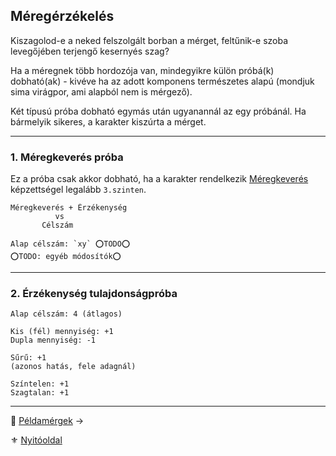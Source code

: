 ## Méregérzékelés

Kiszagolod-e a neked felszolgált borban a mérget, feltűnik-e szoba levegőjében terjengő kesernyés szag?

Ha a méregnek több hordozója van, mindegyikre külön próbá(k) dobható(ak) - kivéve ha az adott komponens természetes alapú (mondjuk sima virágpor, ami alapból nem is mérgező).

Két típusú próba dobható egymás után ugyanannál az egy próbánál. Ha bármelyik sikeres, a karakter kiszúrta a mérget.

---
### 1. Méregkeverés próba

Ez a próba csak akkor dobható, ha a karakter rendelkezik [Méregkeverés](kepzettsegek.primer.altalanos/meregkeveres.md) képzettségel legalább `3.szinten`.

```
Méregkeverés + Érzékenység
          vs
       Célszám

Alap célszám: `xy` ⭕TODO⭕
⭕TODO: egyéb módosítók⭕
```

---
### 2. Érzékenység tulajdonságpróba


```
Alap célszám: 4 (átlagos)

Kis (fél) mennyiség: +1
Dupla mennyiség: -1

Sűrű: +1
(azonos hatás, fele adagnál)

Színtelen: +1
Szagtalan: +1
```


---

🔗 [Példamérgek](154_peldamergek.md) →

⚜️ [Nyitóoldal](start.md#15-m%C3%A9regrendszer-m%C3%A9rgek)
